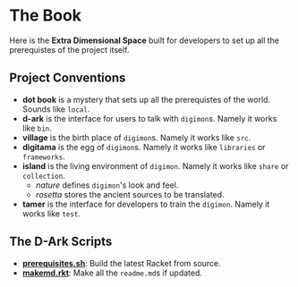 # The Book

Here is the **Extra Dimensional Space** built for developers to set up
all the prerequistes of the project itself.

## Project Conventions

* **dot book** is a mystery that sets up all the prerequistes of the
  world. Sounds like `local`.
* **d-ark** is the interface for users to talk with `digimon`s. Namely
  it works like `bin`.
* **village** is the birth place of `digimon`s. Namely it works like
  `src`.
* **digitama** is the egg of `digimon`s. Namely it works like
  `libraries` or `frameworks`.
* **island** is the living environment of `digimon`. Namely it works
  like `share` or `collection`.
  * _nature_ defines `digimon`'s look and feel.
  * _rosetta_ stores the ancient sources to be translated.
* **tamer** is the interface for developers to train the `digimon`.
  Namely it works like `test`.

## The **D-Ark** Scripts
* [**prerequisites.sh**](prerequisites.sh): Build the latest Racket from
  source.
* [**makemd.rkt**](makemd.rkt): Make all the `readme.md`s if updated.
